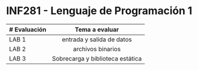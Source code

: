 # INF281 - Lenguaje de Programación 1
| # Evaluación | Tema a evaluar |
|---------|:-------:|
|LAB 1 | entrada y salida de datos|
|LAB 2 | archivos binarios|
|LAB 3 | Sobrecarga y biblioteca estática|

